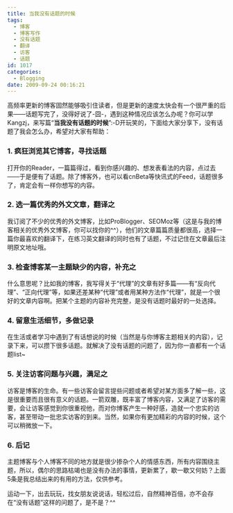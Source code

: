 ```yaml
---
title: 当我没有话题的时候
tags:
  - 博客
  - 博客写作
  - 没有话题
  - 翻译
  - 访客
  - 话题
id: 1017
categories:
  - Blogging
date: 2009-09-24 00:16:21
---
```


高频率更新的博客固然能够吸引住读者，但是更新的速度太快会有一个很严重的后果——话题写完了，没得好说了-囧-，遇到这种情况应该怎么办呢？你可以学Kangzj，来写篇“**当我没有话题的时候**”:-D开玩笑的，下面给大家分享下，没有话题了我会怎么办，希望对大家有帮助：

### 1\. 疯狂浏览其它博客，寻找话题

打开你的Reader，一篇篇得过，看到你感兴趣的、想发表看法的内容，点过去——于是便有了话题。除了博客外，也可以看cnBeta等快讯式的Feed，话题很多了，肯定会有一样你想写的内容。

<!--more-->

### 2\. 选一篇优秀的外文文章，翻译之

我订阅了不少的优秀的外文博客，比如ProBlogger、SEOMoz等（这是与我的博客相关的优秀外文博客，你可以找你的^^），他们的文章篇篇质量都很高，选择一篇你最喜欢的翻译下，在练习英文翻译的同时也有了话题，不过记住在文章最后注明原文地址哦。

### 3\. 检查博客某一主题缺少的内容，补充之

什么意思呢？比如我的博客，我写得关于“代理”的文章有好多篇——有“反向代理”、“正向代理”等，如果还差某种“代理”或者用某种方法作“代理”，就是一个很好的文章内容啊。把某个主题的内容补充完整，是没有话题时最好的一处选择。

### 4\. 留意生活细节，多做记录

在生活或者学习中遇到了有话想说的时候（当然是与你博客主题相关的内容），记录下来，可以攒下很多话题。就解决了没有话题的问题了，因为你一直都有一个话题list~

### 5\. 关注访客问题与兴趣，满足之

访客是博客的生命。有一些访客会留言提些问题或者希望对某方面多了解一些，这是很重要而且很有意义的话题。一箭双雕，既丰富了博客内容，又满足了访客的需要，会让访客感觉到你很重视他，而对你博客产生一种好感，造就一个忠实的访客，甚至带动一批忠实访客的到来。当然，如果你有更加精彩的内容的时候，这个可以稍微放一下。

### 6\. 后记

主题博客与个人博客不同的地方就是很少掺杂个人的情感东西，所有内容围绕主题，所以，偶尔的思路枯竭也是没有办法的事情，更新累了，歇一歇又何妨？上面5条是我总结出来的有用的方法，仅供参考。

运动一下，出去玩玩，找女朋友说说话，轻松过后，自然精神百倍，亦不会存在“没有话题”这样的问题了，是不是？^^